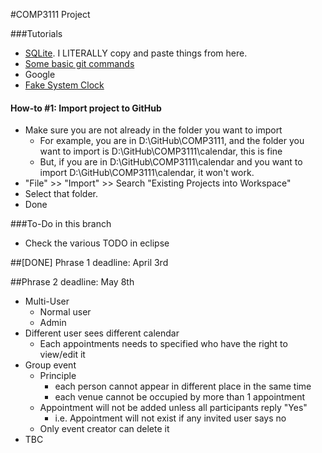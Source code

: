 #COMP3111 Project

###Tutorials
* <a href="http://www.tutorialspoint.com/sqlite/sqlite_java.htm">SQLite</a>. I LITERALLY copy and paste things from here.
* <a href="https://www.siteground.com/tutorials/git/commands.htm">Some basic git commands</a>
* Google
* <a href="http://www.javapractices.com/topic/TopicAction.do?Id=234">Fake System Clock</a>

#### How-to #1: Import project to GitHub
- Make sure you are not already in the folder you want to import
	* For example, you are in D:\GitHub\COMP3111, and the folder you want to import is D:\GitHub\COMP3111\calendar, this is fine
	* But, if you are in D:\GitHub\COMP3111\calendar and you want to import D:\GitHub\COMP3111\calendar, it won't work.
- "File" >> "Import" >> Search "Existing Projects into Workspace"
- Select that folder.
- Done

###To-Do in this branch
* Check the various TODO in eclipse

##[DONE] Phrase 1 deadline: April 3rd

##Phrase 2 deadline: May 8th

* Multi-User
	* Normal user
	* Admin
* Different user sees different calendar
	* Each appointments needs to specified who have the right to view/edit it
* Group event
	* Principle
		* each person cannot appear in different place in the same time
		* each venue cannot be occupied by more than 1 appointment
	* Appointment will not be added unless all participants reply "Yes"
		* i.e. Appointment will not exist if any invited user says no
	* Only event creator can delete it
* TBC
